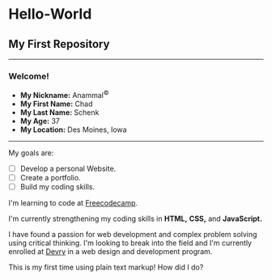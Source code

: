 # Hello-World
## My First Repository 
---
### Welcome! 

- **My Nickname:** Anammal<sup>©</sup>
- **My First Name:** Chad
- **My Last Name:** Schenk
- **My Age:** 37
- **My Location:** Des Moines, Iowa
---

My goals are:
- [ ] Develop a personal Website. 
- [ ] Create a portfolio.
- [ ] Build my coding skills.

I'm learning to code at [Freecodecamp](https://www.freecodecamp.org).

I'm currently strengthening my coding skills in **HTML,** **CSS,** and **JavaScript.**

I have found a passion for web development and complex problem solving using critical thinking. I'm looking to break into the field and I'm currently enrolled at [Devry](https://www.devry.com) in a web design and development program. 

This is my first time using plain text markup! How did I do?
